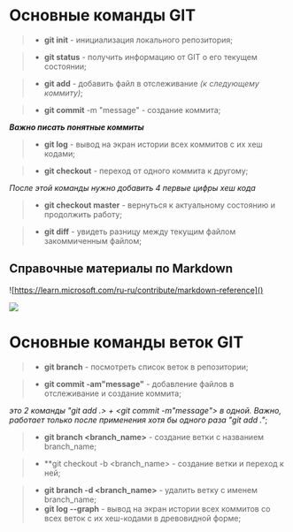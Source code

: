 # **Основные команды GIT**

>* **git init** - инициализация локального репозитория;

>* **git status** - получить информацию от GIT о его текущем состоянии;


>* **git add** - добавить файл в отслеживание *(к следующему коммиту)*;

>* **git commit** -m "message" - создание коммита;

***Важно писать понятные коммиты***

>* **git log** - вывод на экран истории всех коммитов с их хеш кодами;

>* **git checkout** - переход от одного коммита к другому;

*После этой команды нужно добавить 4 первые цифры хеш кода*

>* **git checkout master** - вернуться к актуальному состоянию и продолжить работу;


>* **git diff** - увидеть разницу между текущим файлом  закоммиченным файлом;

## **Справочные материалы по Markdown**

![https://learn.microsoft.com/ru-ru/contribute/markdown-reference]()

![](https://img.freepik.com/premium-vector/the-end-hand-written-lettering-on-black_116399-28.jpg?w=740)

# Основные команды веток GIT

> * **git branch** - посмотреть список веток в репозитории;

> * **git commit -am"message"** - добавление файлов в отслеживание и создание коммита;

*это 2 команды "git add .> + <git commit -m"message"> в одной. Важно, работает только после применения хотя бы одного раза "git add ."*;

> * **git branch <branch_name>** - создание ветки с названием branch_name;

> * **git checkout -b <branch_name> - создание ветки и переход к ней;

> * **git branch -d <branch_name>** - удалить ветку с именем branch_name;
>* **git log --graph** - вывод на экран истории всех коммитов со всех веток с их хеш-кодами в древовидной форме;

